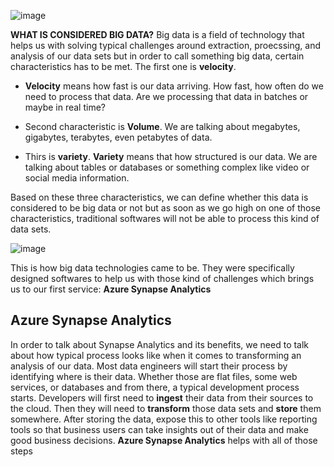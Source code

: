 ![image](https://github.com/user-attachments/assets/bbdb7188-9747-43c6-9c2c-7829759e0491)


**WHAT IS CONSIDERED BIG DATA?**
Big data is a field of technology that helps us with solving typical challenges around extraction, proecssing, and analysis of our data sets but in order to call something big data, certain characteristics has to be met. The first one is **velocity**. 

- **Velocity** means how fast is our data arriving. How fast, how often do we need to process that data. Are we processing that data in batches or maybe in real time?

- Second characteristic is **Volume**. We are talking about megabytes, gigabytes, terabytes, even petabytes of data.

- Thirs is **variety**. **Variety** means that how structured is our data. We are talking about tables or databases or something complex like video or social media information.

Based on these three characteristics, we can define whether this data is considered to be big data or not but as soon as we go high on one of those characteristics, traditional softwares will not be able to process this kind of data sets. 

![image](https://github.com/user-attachments/assets/dd425727-cdd2-4700-9225-1b6053f33fd9)


This is how big data technologies came to be. They were specifically designed softwares to help us with those kind of challenges which brings us to our first service: **Azure Synapse Analytics**

## Azure Synapse Analytics

In order to talk about Synapse Analytics and its benefits, we need to talk about how typical process looks like when it comes to transforming an analysis of our data. Most data engineers will start their process by identifying where is their data. Whether those are flat files, some web services, or databases and from there, a typical development process starts. Developers will first need to **ingest** their data from their sources to the cloud. Then they will need to **transform** those data sets and **store** them somewhere. After storing the data, expose this to other tools like reporting tools so that business users can take insights out of their data and make good business decisions. 
**Azure Synapse Analytics** helps with all of those steps
